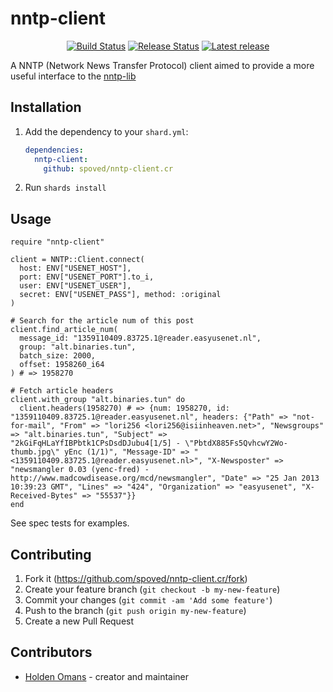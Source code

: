 # nntp-client

<p align="center">
    <a href="https://github.com/spoved/nntp-client.cr/actions/workflows/build.yml">
        <img src="https://github.com/spoved/nntp-client.cr/actions/workflows/build.yml/badge.svg" alt="Build Status"></a>
    <a href="https://github.com/spoved/nntp-client.cr/actions/workflows/release.yml">
        <img src="https://github.com/spoved/nntp-client.cr/actions/workflows/release.yml/badge.svg" alt="Release Status"></a>
    <a href="https://github.com/spoved/nntp-client.cr/releases">
        <img src="https://img.shields.io/github/v/release/spoved/nntp-client.cr" alt="Latest release"></a>
</p>

A NNTP (Network News Transfer Protocol) client aimed to provide a more useful interface to the [nntp-lib](https://github.com/spoved/nntp-lib.cr)

## Installation

1. Add the dependency to your `shard.yml`:
   ```yaml
   dependencies:
     nntp-client:
       github: spoved/nntp-client.cr
   ```
2. Run `shards install`

## Usage

```crystal
require "nntp-client"

client = NNTP::Client.connect(
  host: ENV["USENET_HOST"],
  port: ENV["USENET_PORT"].to_i,
  user: ENV["USENET_USER"],
  secret: ENV["USENET_PASS"], method: :original
)

# Search for the article num of this post
client.find_article_num(
  message_id: "1359110409.83725.1@reader.easyusenet.nl",
  group: "alt.binaries.tun",
  batch_size: 2000,
  offset: 1958260_i64
) # => 1958270

# Fetch article headers
client.with_group "alt.binaries.tun" do
  client.headers(1958270) # => {num: 1958270, id: "1359110409.83725.1@reader.easyusenet.nl", headers: {"Path" => "not-for-mail", "From" => "lori256 <lori256@isiinheaven.net>", "Newsgroups" => "alt.binaries.tun", "Subject" => "2kGiFqHLaYfIBPbtk1CPsDsdDJubu4[1/5] - \"PbtdX885Fs5QvhcwY2Wo-thumb.jpg\" yEnc (1/1)", "Message-ID" => "<1359110409.83725.1@reader.easyusenet.nl>", "X-Newsposter" => "newsmangler 0.03 (yenc-fred) - http://www.madcowdisease.org/mcd/newsmangler", "Date" => "25 Jan 2013 10:39:23 GMT", "Lines" => "424", "Organization" => "easyusenet", "X-Received-Bytes" => "55537"}}
end
```

See spec tests for examples.

## Contributing

1. Fork it (<https://github.com/spoved/nntp-client.cr/fork>)
2. Create your feature branch (`git checkout -b my-new-feature`)
3. Commit your changes (`git commit -am 'Add some feature'`)
4. Push to the branch (`git push origin my-new-feature`)
5. Create a new Pull Request

## Contributors

- [Holden Omans](https://github.com/kalinon) - creator and maintainer
